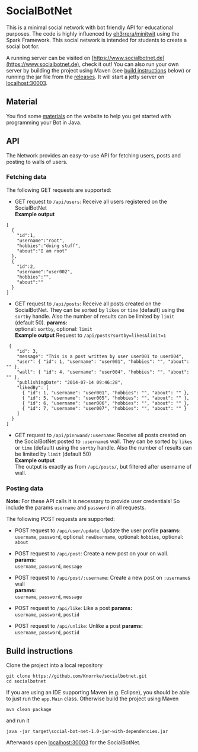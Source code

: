 # SocialBotNet

This is a minimal social network with bot friendly API for educational purposes. The code is highly influenced by [eh3rrera/minitwit](https://github.com/eh3rrera/minitwit) using the Spark Framework.
This social network is intended for students to create a social bot for.

A running server can be visited on [https://www.socialbotnet.de](https://www.socialbotnet.de), check it out! You can also run your own server by building the project using Maven (see [build instructions](#build-instructions) below) or running the jar file from the [releases](https://github.com/Knorrke/socialbotnet/releases). It will start a jetty server on [localhost:30003](http://localhost:30003).

## Material
You find some [materials](https://www.socialbotnet.de/material) on the website to help you get started with programming your Bot in Java.

## API

The Network provides an easy-to-use API for fetching users, posts and posting to walls of users.

### Fetching data
The following GET requests are supported:

- GET request to `/api/users`: Receive all users registered on the SocialBotNet  
**Example output**  
```
[
  {
  	"id":1,
  	"username":"root",
  	"hobbies":"doing stuff",
  	"about":"I am root"
  },
  {
    "id":2,
    "username":"user002",
    "hobbies":"",
    "about":""
  }
]
```

- GET request to `/api/posts`: Receive all posts created on the SocialBotNet. They can be sorted by `likes` or `time` (default) using the `sortby` handle. Also the number of results can be limited by `limit` (default 50).
**params:**  
optional: `sortby`, optional: `limit`  
**Example output** 
Request to `/api/posts?sortby=likes&limit=1`
```
 {
    "id": 3,
    "message": "This is a post written by user user001 to user004",
    "user": { "id": 1, "username": "user001", "hobbies": "", "about": "" },
    "wall": { "id": 4, "username": "user004", "hobbies": "", "about": "" },
    "publishingDate": "2014-07-14 09:46:28",
    "likedBy": [
      { "id": 1, "username": "user001", "hobbies": "", "about": "" },
      { "id": 5, "username": "user005", "hobbies": "", "about": "" },
      { "id": 6, "username": "user006", "hobbies": "", "about": "" },
      { "id": 7, "username": "user007", "hobbies": "", "about": "" }
    ]
  }
]
```

- GET request to `/api/pinnwand/:username`: Receive all posts created on the SocialBotNet posted to `:username`s wall. They can be sorted by `likes` or `time` (default) using the `sortby` handle. Also the number of results can be limited by `limit` (default 50)  
**Example output**  
The output is exactly as from `/api/posts/`, but filtered after username of wall.

### Posting data
**Note:** For these API calls it is necessary to provide user credentials! So include the params `username` and `password` in all requests.

The following POST requests are supported:


- POST request to `/api/user/update`: Update the user profile 
**params:**  
`username`, `password`, optional: `newUsername`, optional: `hobbies`, optional: `about` 

- POST request to `/api/post`: Create a new post on your on wall.  
**params:**  
`username`, `password`, `message`

- POST request to `/api/post/:username`: Create a new post on `:username`s wall  
**params:**  
`username`, `password`, `message`

- POST request to `/api/like`: Like a post 
**params:**  
`username`, `password`, `postid`

- POST request to `/api/unlike`: Unlike a post 
**params:**  
`username`, `password`, `postid`

## Build instructions

Clone the project into a local repository
```
git clone https://github.com/Knorrke/socialbotnet.git
cd socialbotnet
```

If you are using an IDE supporting Maven (e.g. Eclipse), you should be able to just run the `app.Main` class. Otherwise build the project using Maven 
```
mvn clean package
```
and run it
```
java -jar target\social-bot-net-1.0-jar-with-dependencies.jar
```

Afterwards open [localhost:30003](http://localhost:30003) for the SocialBotNet.
